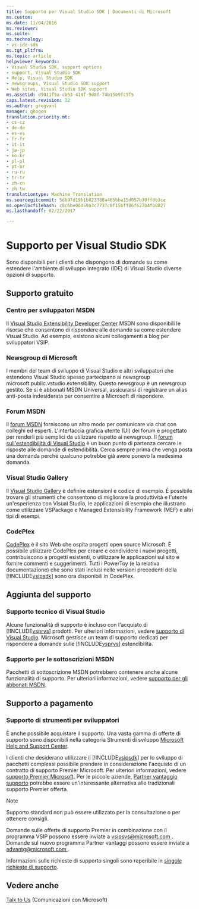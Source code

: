 ```yaml
---
title: Supporto per Visual Studio SDK | Documenti di Microsoft
ms.custom: 
ms.date: 11/04/2016
ms.reviewer: 
ms.suite: 
ms.technology:
- vs-ide-sdk
ms.tgt_pltfrm: 
ms.topic: article
helpviewer_keywords:
- Visual Studio SDK, support options
- support, Visual Studio SDK
- Help, Visual Studio SDK
- newsgroups, Visual Studio SDK support
- Web sites, Visual Studio SDK support
ms.assetid: d9011f5a-cb53-418f-9d8f-74b15b9fc5f5
caps.latest.revision: 22
ms.author: gregvanl
manager: ghogen
translation.priority.mt:
- cs-cz
- de-de
- es-es
- fr-fr
- it-it
- ja-jp
- ko-kr
- pl-pl
- pt-br
- ru-ru
- tr-tr
- zh-cn
- zh-tw
translationtype: Machine Translation
ms.sourcegitcommit: 5db97d19b1b823388a465bba15d057b30ff0b3ce
ms.openlocfilehash: c8c6be06d59a3c7737c0f15bff86f627b4fb8827
ms.lasthandoff: 02/22/2017

---
```

# <a name="support-for-the-visual-studio-sdk"></a>Supporto per Visual Studio SDK
Sono disponibili per i clienti che dispongono di domande su come estendere l'ambiente di sviluppo integrato (IDE) di Visual Studio diverse opzioni di supporto.  
  
## <a name="free-support"></a>Supporto gratuito  
  
### <a name="msdn-development-center"></a>Centro per sviluppatori MSDN  
 Il [Visual Studio Extensibility Developer Center](http://go.microsoft.com/fwlink/?LinkID=84381) MSDN sono disponibili le risorse che consentono di rispondere alle domande su come estendere Visual Studio. Ad esempio, esistono alcuni collegamenti a blog per sviluppatori VSIP.  
  
### <a name="microsoft-newsgroups"></a>Newsgroup di Microsoft  
 I membri del team di sviluppo di Visual Studio e altri sviluppatori che estendono Visual Studio spesso partecipano ai newsgroup microsoft.public.vstudio.extensibility. Questo newsgroup è un newsgroup gestito. Se si è abbonati MSDN Universal, assicurarsi di registrare un alias anti-posta indesiderata per consentire a Microsoft di rispondere.  
  
### <a name="msdn-forums"></a>Forum MSDN  
 Il [forum MSDN](http://go.microsoft.com/fwlink/?LinkID=76632) forniscono un altro modo per comunicare via chat con colleghi ed esperti. L'interfaccia grafica utente (UI) dei forum è progettato per renderli più semplici da utilizzare rispetto ai newsgroup. Il [forum sull'estendibilità di Visual Studio](http://go.microsoft.com/fwlink/?LinkID=121964) è un buon punto di partenza cercare le risposte alle domande di estendibilità. Cerca sempre prima che venga posta una domanda perché qualcuno potrebbe già avere ponevo la medesima domanda.  
  
### <a name="visual-studio-gallery"></a>Visual Studio Gallery  
 Il [Visual Studio Gallery](http://visualstudiogallery.msdn.microsoft.com/) è definire estensioni e codice di esempio. È possibile trovare gli strumenti che consentono di migliorare la produttività e l'utente un'esperienza con Visual Studio, le applicazioni di esempio che illustrano come utilizzare VSPackage e Managed Extensibility Framework (MEF) e altri tipi di esempi.  
  
### <a name="codeplex"></a>CodePlex  
 [CodePlex](http://go.microsoft.com/fwlink/?LinkId=76627) è il sito Web che ospita progetti open source Microsoft. È possibile utilizzare CodePlex per creare e condividere i nuovi progetti, contribuiscono a progetti esistenti, o utilizzare le applicazioni sul sito e fornire commenti e suggerimenti. Tutti i PowerToy (e la relativa documentazione) che sono stati inclusi nelle versioni precedenti della [!INCLUDE[vsipsdk](../extensibility/includes/vsipsdk_md.md)] sono ora disponibili in CodePlex.  
  
## <a name="included-support"></a>Aggiunta del supporto  
  
### <a name="visual-studio-product-support"></a>Supporto tecnico di Visual Studio  
 Alcune funzionalità di supporto è incluso con l'acquisto di [!INCLUDE[vsprvs](../code-quality/includes/vsprvs_md.md)] prodotti. Per ulteriori informazioni, vedere [supporto di Visual Studio](http://msdn.microsoft.com/vstudio/cc136615.aspx). Microsoft gestisce un team di supporto dedicati per rispondere a domande sulle [!INCLUDE[vsprvs](../code-quality/includes/vsprvs_md.md)] estendibilità.  
  
### <a name="msdn-subscription-support"></a>Supporto per le sottoscrizioni MSDN  
 Pacchetti di sottoscrizione MSDN potrebbero contenere anche alcune funzionalità di supporto. Per ulteriori informazioni, vedere [supporto per gli abbonati MSDN](https://msdn.microsoft.com/subscriptions/aa718661.aspx).  
  
## <a name="paid-support"></a>Supporto a pagamento  
  
### <a name="developer-tools-support"></a>Supporto di strumenti per sviluppatori  
 È anche possibile acquistare il supporto. Una vasta gamma di offerte di supporto sono disponibili nella categoria Strumenti di sviluppo [Microsoft Help and Support Center](http://go.microsoft.com/fwlink/?LinkID=82383).  
  
 I clienti che desiderano utilizzare il [!INCLUDE[vsipsdk](../extensibility/includes/vsipsdk_md.md)] per lo sviluppo di pacchetti complessi possibile prendere in considerazione l'acquisto di un contratto di supporto Premier Microsoft. Per ulteriori informazioni, vedere [supporto Premier Microsoft](http://go.microsoft.com/fwlink/?LinkID=76660). Per le piccole aziende, [Partner vantaggio supporto](http://www.microsoft.com/services/microsoftservices/srv_mspa.mspx) potrebbe essere un'interessante alternativa alle tradizionali supporto Premier offerta.  
  
> [!NOTE]
>  Supporto standard non può essere utilizzato per la consultazione o per ottenere consigli.  
  
 Domande sulle offerte di supporto Premier in combinazione con il programma VSIP possono essere inviate a [ vsipsvs@microsoft.com ](mailto:vsipsvs@microsoft.com). Domande sul nuovo programma Partner vantaggi possono essere inviate a [ advantg@microsoft.com ](mailto:advantg@microsoft.com).  
  
 Informazioni sulle richieste di supporto singoli sono reperibile in [singole richieste di supporto](http://go.microsoft.com/fwlink/?LinkID=82385).  
  
## <a name="see-also"></a>Vedere anche  
 [Talk to Us](../ide/talk-to-us.md) (Comunicazioni con Microsoft)
